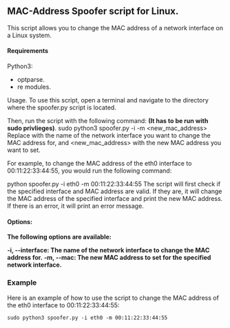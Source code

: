 ## MAC-Address Spoofer script for Linux.
This script allows you to change the MAC address of a network interface on a Linux system.

#### Requirements

Python3:
- optparse.
- re modules.

Usage.
To use this script, open a terminal and navigate to the directory where the spoofer.py script is located.

Then, run the script with the following command: **(It has to be run with sudo privlieges)**.
sudo python3 spoofer.py -i <interface> -m <new_mac_address>
Replace <interface> with the name of the network interface you want to change the MAC address for, and <new_mac_address> with the new MAC address you want to set.

For example, to change the MAC address of the eth0 interface to 00:11:22:33:44:55, you would run the following command:

python spoofer.py -i eth0 -m 00:11:22:33:44:55
The script will first check if the specified interface and MAC address are valid. If they are, it will change the MAC address of the specified interface and print the new MAC address. If there is an error, it will print an error message.

#### Options:

**The following options are available:**

**-i, --interface: The name of the network interface to change the MAC address for.**
**-m, --mac: The new MAC address to set for the specified network interface.**

### Example

Here is an example of how to use the script to change the MAC address of the eth0 interface to 00:11:22:33:44:55:

	sudo python3 spoofer.py -i eth0 -m 00:11:22:33:44:55
